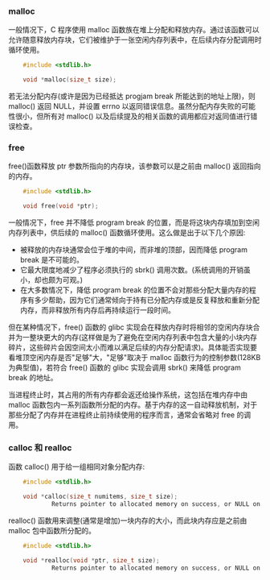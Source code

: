 
### malloc

一般情况下，C 程序使用 malloc 函数族在堆上分配和释放内存。通过该函数可以允许随意释放内存块，它们被维护于一张空闲内存列表中，在后续内存分配调用时循环使用。
```c
    #include <stdlib.h>

    void *malloc(size_t size);
```
若无法分配内存(或许是因为已经抵达 progjam break 所能达到的地址上限)，则 malloc() 返回 NULL，并设置 errno 以返同错误信息。虽然分配内存失败的可能性很小，但所有对 malloc() 以及后续提及的相关函数的调用都应对返同值进行错误检查。


### free

free()函数释放 ptr 参数所指向的内存块，该参数可以是之前由 malloc() 返回指向的内存。
```c
    #include <stdlib.h>

    void free(void *ptr);
```

一般情况下，free 并不降低 program break 的位置，而是将这块内存填加到空闲内存列表中，供后续的 malloc() 函数循环使用。这么做是出于以下几个原因:
* 被释放的内存块通常会位于堆的中间，而非堆的顶部，因而降低 program break 是不可能的。
* 它最大限度地减少了程序必须执行的 sbrk() 调用次数。(系统调用的开销虽小，却也颇为可观。)
* 在大多数情况下，降低 program break 的位置不会对那些分配大量内存的程序有多少帮助，因为它们通常倾向于持有已分配内存或是反复释放和重新分配内存，而非释放所有内存后再持续运行一段时间。

但在某种情况下，free() 函数的 glibc 实现会在释放内存时将相邻的空闲内存块合并为一整块更大的内存(这样做是为了避免在空闲内存列表中包含大量的小块内存碎片，这些碎片会因空间太小而难以满足后续的内存分配请求)。具体能否实现要看堆顶空闲内存是否"足够"大，"足够"取决于 malloc 函数行为的控制参数(128KB 为典型值)，若符合 free() 函数的 glibc 实现会调用 sbrk() 来降低 program break 的地址。

当进程终止时，其占用的所有内存都会返还给操作系统，这包括在堆内存中由 malloc 函数包内一系列函数所分配的内存。基于内存的这一自动释放机制，对于那些分配了内存并在进程终止前持续使用的程序而言，通常会省略对 free 的调用。


### calloc 和 realloc

函数 calloc() 用于给一组相同对象分配内存:
```c
    #include <stdlib.h>

    void *calloc(size_t numitems, size_t size);
            Returns pointer to allocated memory on success, or NULL on error
```

realloc() 函数用来调整(通常是增加)一块内存的大小，而此块内存应是之前由 malloc 包中函数所分配的。
```c
    #include <stdlib.h>

    void *realloc(void *ptr, size_t size);
            Returns pointer to allocated memory on success, or NULL on error
```
